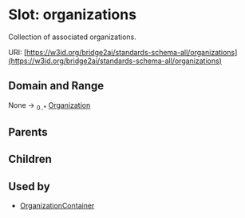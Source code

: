 
# Slot: organizations

Collection of associated organizations.

URI: [https://w3id.org/bridge2ai/standards-schema-all/organizations](https://w3id.org/bridge2ai/standards-schema-all/organizations)


## Domain and Range

None &#8594;  <sub>0..\*</sub> [Organization](Organization.md)

## Parents


## Children


## Used by

 * [OrganizationContainer](OrganizationContainer.md)
